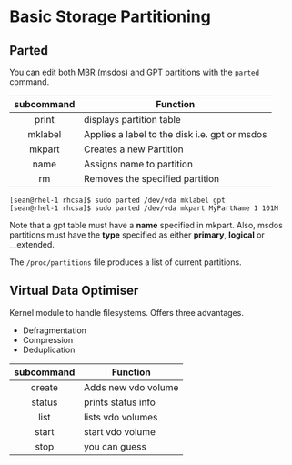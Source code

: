 # Basic Storage Partitioning
## Parted
You can edit both MBR (msdos) and GPT partitions with the `parted` command.

| subcommand | Function | 
| :--------: | -------- |
| print	| displays partition table |
| mklabel | Applies a label to the disk i.e. gpt or msdos | 
| mkpart | Creates a new Partition |
| name | Assigns name to partition |
| rm | Removes the specified partition |

```
[sean@rhel-1 rhcsa]$ sudo parted /dev/vda mklabel gpt
[sean@rhel-1 rhcsa]$ sudo parted /dev/vda mkpart MyPartName 1 101M
```

Note that a gpt table must have a __name__ specified in mkpart.  Also, msdos partitions must have the __type__ specified as either __primary__, __logical__ or __extended.

The `/proc/partitions` file produces a list of current partitions.


## Virtual Data Optimiser
Kernel module to handle filesystems.  Offers three advantages.

* Defragmentation
* Compression
* Deduplication

| subcommand | Function | 
| :--------: | -------- |
| create | Adds new vdo volume |
| status | prints status info | 
| list | lists vdo volumes |
| start | start vdo volume |
| stop | you can guess |

